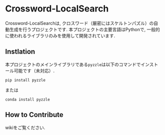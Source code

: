 # Crossword-LocalSearch
Crossword-LocalSearchは, クロスワード（厳密にはスケルトンパズル）の自動生成を行うプロジェクトです.
本プロジェクトの主要言語はPythonで, 一般的に使われるライブラリのみを使用して開発されています.

## Instlation
本プロジェクトのメインライブラリである`pyzzle`は以下のコマンドでインストール可能です（未対応）.
```
pip install pyzzle
```
または
```
conda install pyzzle
```

## How to Contribute
wikiをご覧ください.
